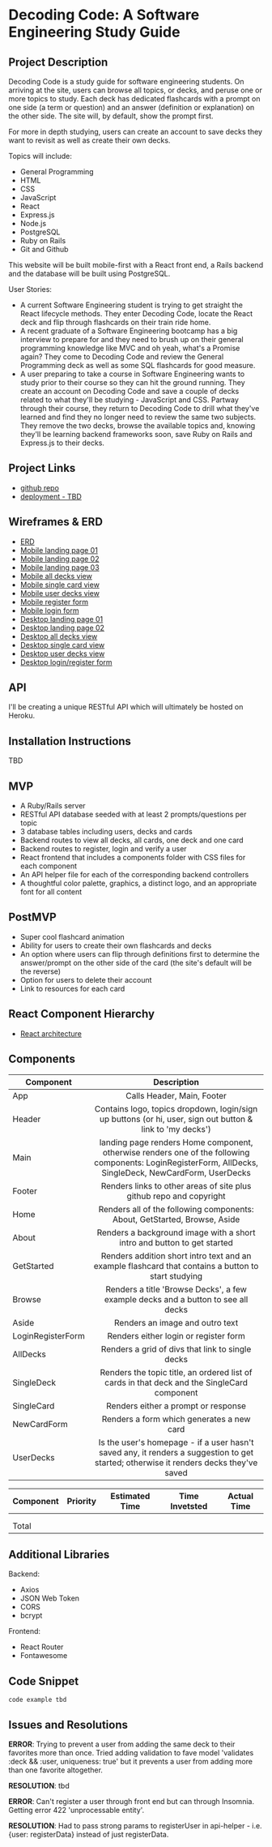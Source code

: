 # Decoding Code: A Software Engineering Study Guide

## Project Description

Decoding Code is a study guide for software engineering students. On arriving at the site, users can browse all topics, or decks, and peruse one or more topics to study. Each deck has dedicated flashcards with a prompt on one side (a term or question) and an answer (definition or explanation) on the other side. The site will, by default, show the prompt first.

For more in depth studying, users can create an account to save decks they want to revisit as well as create their own decks. 

Topics will include:

- General Programming
- HTML
- CSS
- JavaScript
- React
- Express.js
- Node.js
- PostgreSQL
- Ruby on Rails
- Git and Github

This website will be built mobile-first with a React front end, a Rails backend and the database will be built using PostgreSQL.

User Stories: 

- A current Software Engineering student is trying to get straight the React lifecycle methods. They enter Decoding Code, locate the React deck and flip through flashcards on their train ride home.
- A recent graduate of a Software Engineering bootcamp has a big interview to prepare for and they need to brush up on their general programming knowledge like MVC and oh yeah, what's a Promise again? They come to Decoding Code and review the General Programming deck as well as some SQL flashcards for good measure.
- A user preparing to take a course in Software Engineering wants to study prior to their course so they can hit the ground running. They create an account on Decoding Code and save a couple of decks related to what they'll be studying - JavaScript and CSS. Partway through their course, they return to Decoding Code to drill what they've learned and find they no longer need to review the same two subjects. They remove the two decks, browse the available topics and, knowing they'll be learning backend frameworks soon, save Ruby on Rails and Express.js to their decks.

## Project Links

- [github repo](https://github.com/eloisebarrow/decoding_code)
- [deployment - TBD]()

## Wireframes & ERD

- [ERD](https://drive.google.com/file/d/13JBJbqB6kNZIXn0TYY_RPv0waS81ANL_/view?usp=sharing)
- [Mobile landing page 01](https://res.cloudinary.com/eloise/image/upload/v1570158003/sei_project_4/mobile_wireframes/p4_mobile_01.jpg)
- [Mobile landing page 02](https://res.cloudinary.com/eloise/image/upload/v1570158003/sei_project_4/mobile_wireframes/p4_mobile_02.jpg)
- [Mobile landing page 03](https://res.cloudinary.com/eloise/image/upload/v1570158003/sei_project_4/mobile_wireframes/p4_mobile_03.jpg)
- [Mobile all decks view](https://res.cloudinary.com/eloise/image/upload/v1570158002/sei_project_4/mobile_wireframes/p4_mobile_04.jpg)
- [Mobile single card view](https://res.cloudinary.com/eloise/image/upload/v1570158006/sei_project_4/mobile_wireframes/p4_mobile_05.jpg)
- [Mobile user decks view](https://res.cloudinary.com/eloise/image/upload/v1570158004/sei_project_4/mobile_wireframes/p4_mobile_06.jpg)
- [Mobile register form](https://res.cloudinary.com/eloise/image/upload/v1570158003/sei_project_4/mobile_wireframes/p4_mobile_07.jpg)
- [Mobile login form](https://res.cloudinary.com/eloise/image/upload/v1570158003/sei_project_4/mobile_wireframes/p4_mobile_08.jpg)
- [Desktop landing page 01](https://res.cloudinary.com/eloise/image/upload/v1570157717/sei_project_4/desktop_wireframes/p4_desktop_01.jpg)
- [Desktop landing page 02](https://res.cloudinary.com/eloise/image/upload/v1570157717/sei_project_4/desktop_wireframes/p4_desktop_02.jpg)
- [Desktop all decks view](https://res.cloudinary.com/eloise/image/upload/v1570157716/sei_project_4/desktop_wireframes/p4_desktop_03.jpg)
- [Desktop single card view](https://res.cloudinary.com/eloise/image/upload/v1570157718/sei_project_4/desktop_wireframes/p4_desktop_04.jpg)
- [Desktop user decks view](https://res.cloudinary.com/eloise/image/upload/v1570157716/sei_project_4/desktop_wireframes/p4_desktop_06.jpg)
- [Desktop login/register form](https://res.cloudinary.com/eloise/image/upload/v1570157718/sei_project_4/desktop_wireframes/p4_desktop_05.jpg)

## API

I'll be creating a unique RESTful API which will ultimately be hosted on Heroku.

## Installation Instructions

TBD

## MVP

- A Ruby/Rails server
- RESTful API database seeded with at least 2 prompts/questions per topic
- 3 database tables including users, decks and cards
- Backend routes to view all decks, all cards, one deck and one card
- Backend routes to register, login and verify a user
- React frontend that includes a components folder with CSS files for each component
- An API helper file for each of the corresponding backend controllers
- A thoughtful color palette, graphics, a distinct logo, and an appropriate font for all content

## PostMVP

- Super cool flashcard animation
- Ability for users to create their own flashcards and decks
- An option where users can flip through definitions first to determine the answer/prompt on the other side of the card (the site's default will be the reverse)
- Option for users to delete their account
- Link to resources for each card

## React Component Hierarchy

- [React architecture](https://www.draw.io/#G1qzn4G5G4smaLWagqYe29hmvExxMpQHzv)

## Components

| Component | Description | 
| --- | :---: |  
|  App | Calls Header, Main, Footer | 
| Header | Contains logo, topics dropdown, login/sign up buttons (or hi, user, sign out button & link to 'my decks') | 
| Main | landing page renders Home component, otherwise renders one of the following components: LoginRegisterForm, AllDecks, SingleDeck, NewCardForm, UserDecks |
| Footer | Renders links to other areas of site plus github repo and copyright |
| Home | Renders all of the following components: About, GetStarted, Browse, Aside |
| About | Renders a background image with a short intro and button to get started |
| GetStarted | Renders addition short intro text and an example flashcard that contains a button to start studying |
| Browse | Renders a title 'Browse Decks', a few example decks and a button to see all decks |
| Aside | Renders an image and outro text |
| LoginRegisterForm | Renders either login or register form |
| AllDecks | Renders a grid of divs that link to single decks |
| SingleDeck | Renders the topic title, an ordered list of cards in that deck and the SingleCard component | 
| SingleCard | Renders either a prompt or response |
| NewCardForm | Renders a form which generates a new card |
| UserDecks | Is the user's homepage - if a user hasn't saved any, it renders a suggestion to get started; otherwise it renders decks they've saved |

| Component | Priority | Estimated Time | Time Invetsted | Actual Time |
| --- | :---: |  :---: | :---: | :---: |
|  |  | |  |  |
|  |  | |  |  |
| Total |  |  |  |  |

## Additional Libraries

Backend: 
- Axios
- JSON Web Token
- CORS
- bcrypt

Frontend:
- React Router
- Fontawesome

## Code Snippet

```
code example tbd
```

## Issues and Resolutions

**ERROR**: Trying to prevent a user from adding the same deck to their favorites more than once. Tried adding validation to fave model 'validates :deck && :user, uniqueness: true' but it prevents a user from adding more than one favorite altogether.

**RESOLUTION**: tbd

**ERROR**: Can't register a user through front end but can through Insomnia. Getting error 422 'unprocessable entity'.

**RESOLUTION**: Had to pass strong params to registerUser in api-helper - i.e. {user: registerData} instead of just registerData.